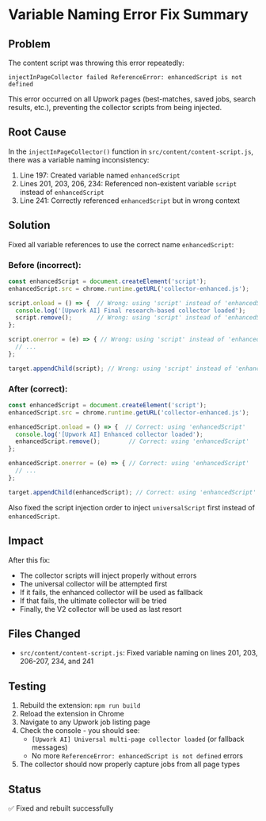 # Variable Naming Error Fix Summary

## Problem
The content script was throwing this error repeatedly:
```
injectInPageCollector failed ReferenceError: enhancedScript is not defined
```

This error occurred on all Upwork pages (best-matches, saved jobs, search results, etc.), preventing the collector scripts from being injected.

## Root Cause
In the `injectInPageCollector()` function in `src/content/content-script.js`, there was a variable naming inconsistency:

1. Line 197: Created variable named `enhancedScript`
2. Lines 201, 203, 206, 234: Referenced non-existent variable `script` instead of `enhancedScript`
3. Line 241: Correctly referenced `enhancedScript` but in wrong context

## Solution
Fixed all variable references to use the correct name `enhancedScript`:

### Before (incorrect):
```javascript
const enhancedScript = document.createElement('script');
enhancedScript.src = chrome.runtime.getURL('collector-enhanced.js');

script.onload = () => {  // Wrong: using 'script' instead of 'enhancedScript'
  console.log('[Upwork AI] Final research-based collector loaded');
  script.remove();       // Wrong: using 'script' instead of 'enhancedScript'
};

script.onerror = (e) => { // Wrong: using 'script' instead of 'enhancedScript'
  // ...
};

target.appendChild(script); // Wrong: using 'script' instead of 'enhancedScript'
```

### After (correct):
```javascript
const enhancedScript = document.createElement('script');
enhancedScript.src = chrome.runtime.getURL('collector-enhanced.js');

enhancedScript.onload = () => {  // Correct: using 'enhancedScript'
  console.log('[Upwork AI] Enhanced collector loaded');
  enhancedScript.remove();        // Correct: using 'enhancedScript'
};

enhancedScript.onerror = (e) => { // Correct: using 'enhancedScript'
  // ...
};

target.appendChild(enhancedScript); // Correct: using 'enhancedScript'
```

Also fixed the script injection order to inject `universalScript` first instead of `enhancedScript`.

## Impact
After this fix:
- The collector scripts will inject properly without errors
- The universal collector will be attempted first
- If it fails, the enhanced collector will be used as fallback
- If that fails, the ultimate collector will be tried
- Finally, the V2 collector will be used as last resort

## Files Changed
- `src/content/content-script.js`: Fixed variable naming on lines 201, 203, 206-207, 234, and 241

## Testing
1. Rebuild the extension: `npm run build`
2. Reload the extension in Chrome
3. Navigate to any Upwork job listing page
4. Check the console - you should see:
   - `[Upwork AI] Universal multi-page collector loaded` (or fallback messages)
   - No more `ReferenceError: enhancedScript is not defined` errors
5. The collector should now properly capture jobs from all page types

## Status
✅ Fixed and rebuilt successfully
